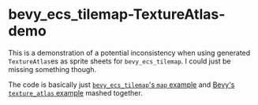 # bevy_ecs_tilemap-TextureAtlas-demo

This is a demonstration of a potential inconsistency when using generated `TextureAtlas`es as sprite sheets for `bevy_ecs_tilemap`. I could just be missing something though.

The code is basically just [`bevy_ecs_tilemap`'s `map` example](https://github.com/StarArawn/bevy_ecs_tilemap/blob/main/examples/map.rs) and [Bevy's `texture_atlas` example](https://github.com/bevyengine/bevy/blob/release-0.5.1/examples/2d/texture_atlas.rs) mashed together.
